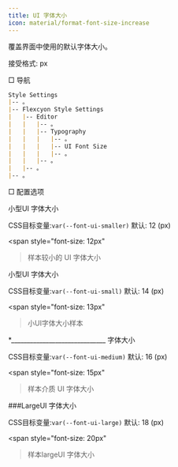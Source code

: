 ```yaml
---
title: UI 字体大小
icon: material/format-font-size-increase
---
```


覆盖界面中使用的默认字体大小。

接受格式: px

□ 导航

```md
Style Settings
|-- 。
|-- Flexcyon Style Settings
|   |-- Editor
|   |   |-- 。
|   |   |-- Typography
|   |   |   |-- 。
|   |   |   |-- UI Font Size
|   |   |   |-- 。
|   |   |-- 。
|   |-- 。
|-- 。
```

□ 配置选项

小型UI 字体大小

CSS目标变量:`var(--font-ui-smaller)`
默认: 12 (px)

<span style="font-size: 12px"
>样本较小的 UI 字体大小</span>

小型UI 字体大小

CSS目标变量:`var(--font-ui-small)`
默认: 14 (px)

<span style="font-size: 13px"
>小UI字体大小样本</span>

*______________________________ 字体大小

CSS目标变量:`var(--font-ui-medium)`
默认: 16 (px)

<span style="font-size: 15px"
>样本介质 UI 字体大小</span>

###LargeUI 字体大小

CSS目标变量:`var(--font-ui-large)`
默认: 18 (px)

<span style="font-size: 20px"
>样本largeUI 字体大小</span>
